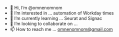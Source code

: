 - 👋 Hi, I’m @omnenomnom
- 👀 I’m interested in ... automation of Workday times
- 🌱 I’m currently learning ... Seurat and Signac
- 💞️ I’m looking to collaborate on ...
- 📫 How to reach me ... omnenomnom@gmail.com

<!---
omnenomnom/omnenomnom is a ✨ special ✨ repository because its `README.md` (this file) appears on your GitHub profile.
You can click the Preview link to take a look at your changes.
--->

